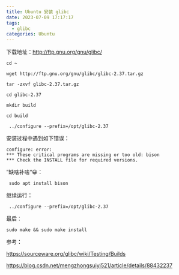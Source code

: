 ```yaml
---
title: Ubuntu 安装 glibc
date: 2023-07-09 17:17:17
tags:
  - glibc
categories: Ubuntu
---
```

下载地址：http://ftp.gnu.org/gnu/glibc/

```shell
cd ~

wget http://ftp.gnu.org/gnu/glibc/glibc-2.37.tar.gz

tar -zxvf glibc-2.37.tar.gz

cd glibc-2.37

mkdir build

cd build 

 ../configure --prefix=/opt/glibc-2.37
```

安装过程中遇到如下错误：

```shell
configure: error:
*** These critical programs are missing or too old: bison
*** Check the INSTALL file for required versions.
```

”缺啥补啥“😀：

```shell
 sudo apt install bison
```

继续运行：

```shell
 ../configure --prefix=/opt/glibc-2.37
 ```
 
 最后：

```shell
sudo make && sudo make install
```

参考：

https://sourceware.org/glibc/wiki/Testing/Builds

https://blog.csdn.net/mengzhongsuiyi521/article/details/88432237